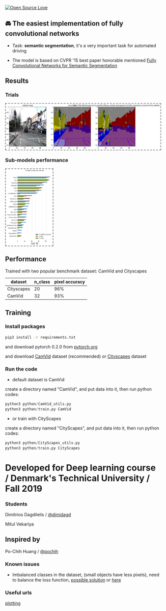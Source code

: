 [![Open Source Love](https://badges.frapsoft.com/os/v1/open-source-150x25.png?v=103)](https://github.com/ellerbrock/open-source-badges/)

## 🚘 The easiest implementation of fully convolutional networks

- Task: __semantic segmentation__, it's a very important task for automated driving

- The model is based on CVPR '15 best paper honorable mentioned [Fully Convolutional Networks for Semantic Segmentation](https://arxiv.org/abs/1411.4038)

## Results
### Trials
<img align='center' style="border-color:gray;border-width:2px;border-style:dashed"   src='result1.png' padding='5px' height="150px"></img>

### Sub-models performance
<img align='center' style="border-color:gray;border-width:2px;border-style:dashed"   src='result2.png' padding='5px' height="250px"></img>


## Performance

Trained with two popular benchmark dataset: CamVid and Cityscapes

|dataset|n_class|pixel accuracy|
|---|---|---
|Cityscapes|20|96%
|CamVid|32|93%

## Training

### Install packages
```bash
pip3 install -r requirements.txt
```

and download pytorch 0.2.0 from [pytorch.org](pytorch.org)

and download [CamVid](http://mi.eng.cam.ac.uk/research/projects/VideoRec/CamVid/) dataset (recommended) or [Cityscapes](https://www.cityscapes-dataset.com/) dataset

### Run the code
- default dataset is CamVid

create a directory named "CamVid", and put data into it, then run python codes:
```python
python3 python/CamVid_utils.py 
python3 python/train.py CamVid
```

- or train with CityScapes

create a directory named "CityScapes", and put data into it, then run python codes:
```python
python3 python/CityScapes_utils.py 
python3 python/train.py CityScapes
```

# Developed for Deep learning course / Denmark's Technical University / Fall 2019

### Students
Dimitrios Dagdilelis / [@dimidagd](https://dimidagd.github.io/) 

Mitul Vekariya



## Inspired by
Po-Chih Huang / [@pochih](https://pochih.github.io/)




### Known issues
- Imbalanced classes in the dataset, (small objects have less pixels), need to balance the loss function, [possible solution](https://medium.com/@First350/tensorflow-dealing-with-imbalanced-data-eb0108b10701)
or [here](https://www.jeremyjordan.me/semantic-segmentation/)

### Useful urls
[plotting](http://www.randalolson.com/2014/06/28/how-to-make-beautiful-data-visualizations-in-python-with-matplotlib/)
